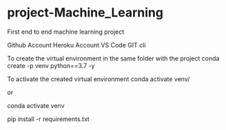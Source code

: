 # project-Machine_Learning
First end to end machine learning project

Github Account
Heroku Account
VS Code
GIT cli

To create the virtual environment in the same folder with the project
conda create -p venv python==3.7 -y

To activate the created virtual environment
conda activate venv/

or

conda activate venv

pip install -r requirements.txt